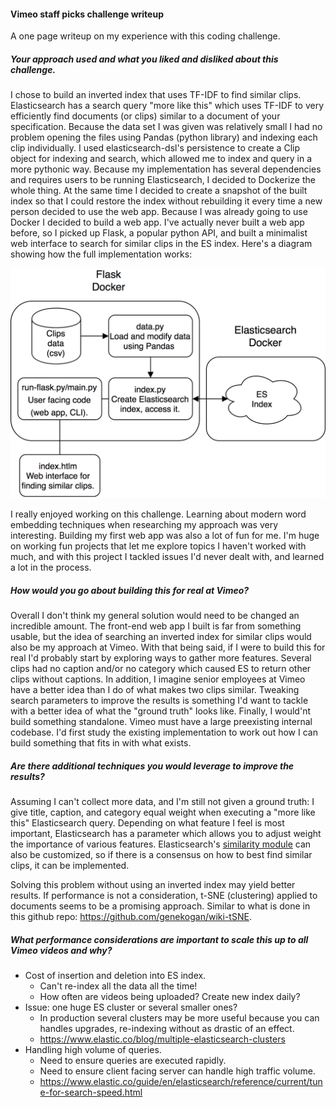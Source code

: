 #### Vimeo staff picks challenge writeup
A one page writeup on my experience with this coding challenge.

##### Your approach used and what you liked and disliked about this challenge.
I chose to build an inverted index that uses TF-IDF to find similar clips. Elasticsearch
has a search query "more like this" which uses TF-IDF to very efficiently
find documents (or clips) similar to a document of your specification. Because the data
set I was given was relatively small I had no problem opening the files using Pandas (python 
library) and indexing each clip individually. I used elasticsearch-dsl's persistence to
create a Clip object for indexing and search, which allowed me to index and query in a
more pythonic way. Because my implementation has several dependencies and requires users
to be running Elasticsearch, I decided to Dockerize the whole thing. At the same time I decided
to create a snapshot of the built index so that I could restore the index without rebuilding it
every time a new person decided to use the web app. Because I was already going to use Docker
I decided to build a web app. I've actually never built a web app before, so I picked
up Flask, a popular python API, and built a minimalist web interface to search for similar
clips in the ES index. Here's a diagram showing how the full implementation works:

![alt text](overview-diag.png "Implementation diagram.")

I really enjoyed working on this challenge. Learning about modern word embedding techniques
when researching my approach was very interesting. Building my first web app was also a lot
of fun for me. I'm huge on working fun projects that let me explore topics I haven't worked
with much, and with this project I tackled issues I'd never dealt with, and learned a lot in
the process.

##### How would you go about building this for real at Vimeo?
Overall I don't think my general solution would need to be changed an incredible
amount. The front-end web app I built is far from something usable, but the idea
of searching an inverted index for similar clips would also be my approach at Vimeo. With
that being said, if I were to build this for real I'd probably start by exploring ways
to gather more features. Several clips had no caption and/or no category
which caused ES to return other clips without captions. In addition, I imagine senior
employees at Vimeo have a better idea than I do of what makes two clips similar. Tweaking
search parameters to improve the results is something I'd want to tackle with a better
idea of what the "ground truth" looks like. Finally, I would'nt build something standalone.
Vimeo must have a large preexisting internal codebase. I'd first study the existing implementation
to work out how I can build something that fits in with what exists.

##### Are there additional techniques you would leverage to improve the results?
Assuming I can't collect more data, and I'm still not given a ground
truth: I give title, caption, and category equal weight when executing a
"more like this" Elasticsearch query. Depending on what feature I feel
is most important, Elasticsearch has a parameter which allows you to
adjust weight the importance of various features. Elasticsearch's [similarity 
module](https://www.elastic.co/guide/en/elasticsearch/reference/current/index-modules-similarity.html)
can also be customized, so if there is a consensus on how to best find similar
clips, it can be implemented. 

Solving this problem without using an inverted index may yield better 
results. If performance is not a consideration, t-SNE (clustering) applied to documents
seems to be a promising approach. Similar to what is done in this github repo: <https://github.com/genekogan/wiki-tSNE>.

##### What performance considerations are important to scale this up to all Vimeo videos and why?
* Cost of insertion and deletion into ES index.
    * Can't re-index all the data all the time!
    * How often are videos being uploaded? Create new index daily?
* Issue: one huge ES cluster or several smaller ones? 
    * In production several clusters may be more useful because you can 
    handles upgrades, re-indexing without as drastic of an effect.
    * <https://www.elastic.co/blog/multiple-elasticsearch-clusters>
* Handling high volume of queries.
    * Need to ensure queries are executed rapidly.
    * Need to ensure client facing server can handle high traffic volume.
    * <https://www.elastic.co/guide/en/elasticsearch/reference/current/tune-for-search-speed.html>